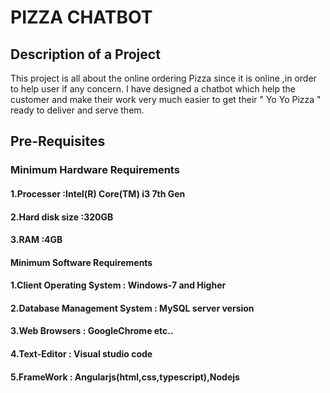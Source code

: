 # PIZZA CHATBOT

## Description of a Project

This project is all about the online ordering Pizza since it is online ,in order to help user if any concern. I have designed a chatbot which help the customer and make their work very much easier to get their " Yo Yo Pizza " ready to deliver and serve them.

## Pre-Requisites

### Minimum Hardware Requirements

#### 1.Processer              :Intel(R) Core(TM) i3 7th Gen
#### 2.Hard disk size         :320GB
#### 3.RAM                    :4GB

#### Minimum Software Requirements

#### 1.Client Operating System            : Windows-7 and Higher
#### 2.Database Management System         : MySQL server version
#### 3.Web Browsers                       : GoogleChrome etc..
#### 4.Text-Editor                        : Visual studio code 
#### 5.FrameWork                          : Angularjs(html,css,typescript),Nodejs







